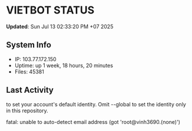 # VIETBOT STATUS
**Updated**: Sun Jul 13 02:33:20 PM +07 2025

## System Info
- IP: 103.77.172.150
- Uptime: up 1 week, 18 hours, 20 minutes
- Files: 45381

## Last Activity

to set your account's default identity.
Omit --global to set the identity only in this repository.

fatal: unable to auto-detect email address (got 'root@vinh3690.(none)')
